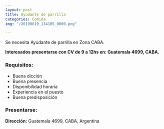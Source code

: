 ```yaml
---
layout: post
title: Ayudante de parrilla
categories: Comida
img: "/20190619_134105_0000.png"

---
```

Se necesita Ayudante de parrilla en Zona CABA.

**Interesados presentarse con CV de 9 a 12hs en: Guatemala 4699, CABA.**

### Requisitos:

* Buena dicción
* Buena presencia
* Disponibilidad horaria
* Experiencia en el puesto
* Buena predisposición

### Presentarse:

**Dirección:** Guatemala 4699, CABA, Argentina